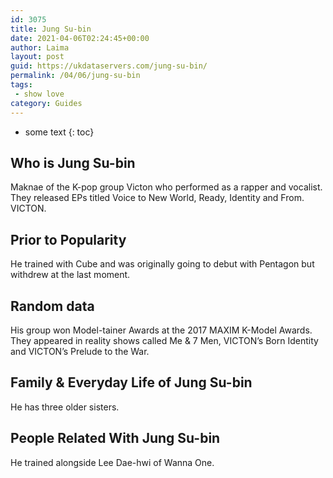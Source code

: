 ```yaml
---
id: 3075
title: Jung Su-bin
date: 2021-04-06T02:24:45+00:00
author: Laima
layout: post
guid: https://ukdataservers.com/jung-su-bin/
permalink: /04/06/jung-su-bin
tags:
 - show love
category: Guides
---
```


* some text
{: toc}


## Who is Jung Su-bin
                  
                  
                  
Maknae of the K-pop group Victon who performed as a rapper and vocalist. They released EPs titled Voice to New World, Ready, Identity and From. VICTON.
                  
              
            
              
            
                
                
                
## Prior to Popularity
                  
                  
                  
He trained with Cube and was originally going to debut with Pentagon but withdrew at the last moment.
                  
              
            
              
            
                
                
                
## Random data
                  
                  
                  
His group won Model-tainer Awards at the 2017 MAXIM K-Model Awards. They appeared in reality shows called Me & 7 Men, VICTON&#8217;s Born Identity and VICTON&#8217;s Prelude to the War.
                  
              
            
              
            
                
                
                
## Family & Everyday Life of Jung Su-bin
                  
                  
                  
He has three older sisters.
                  
              
            
              
            
                
                
                
## People Related With Jung Su-bin
                  
                  
                  
He trained alongside Lee Dae-hwi of Wanna One.
                  
              
            
              
            
                
              
            
              
              
            
            
              
            
          
          
          